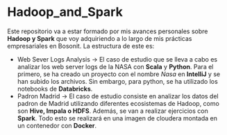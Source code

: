 # Hadoop_and_Spark

Este repositorio va a estar formado por mis avances personales sobre **Hadoop y Spark** que voy adquiriendo a lo largo de mis prácticas empresariales en Bosonit. La estructura de este es:
- Web Sever Logs Analysis -> El caso de estudio que se lleva a cabo es analizar los web server logs de la NASA con **Scala** y **Python**. Para el primero, se ha creado un proyecto con el nombre *Nasa* en **IntelliJ** y se han subido los archivos. Sin embargo, para python, se ha utilizado los notebooks de **Databricks**.
- Padron Madrid -> El caso de estudio consiste en analizar los datos del padron de Madrid utilizando diferentes ecosistemas de Hadoop, como son **Hive, Impala o HDFS**. Además, se van a realizar ejercicios con **Spark**. Todo esto se realizará en una imagen de cloudera montada en un contenedor con **Docker**.
